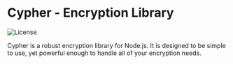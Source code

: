 # Cypher - Encryption Library

![License](https://img.shields.io/badge/license-GLUv3-blue.svg)

Cypher is a robust encryption library for Node.js. It is designed to be simple to use, yet powerful enough to handle all of your encryption needs.